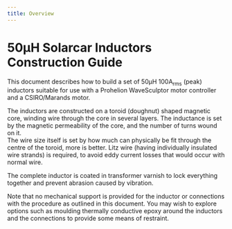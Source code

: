 ```yaml
---
title: Overview
---
```


# 50µH Solarcar Inductors Construction Guide

This document describes how to build a set of 50µH 100A<sub>rms</sub> (peak) inductors suitable for use with a Prohelion WaveSculptor motor controller and a CSIRO/Marands motor.

The inductors are constructed on a toroid (doughnut) shaped magnetic core, winding wire through the core in several layers.  The inductance is set by the magnetic permeability of the core, and the number of turns wound on it.  
The wire size itself is set by how much can physically be fit through the centre of the toroid, more is better.  Litz wire (having individually insulated wire strands) is required, to avoid eddy current losses that would occur with normal wire.  

The complete inductor is coated in transformer varnish to lock everything together and prevent abrasion caused by vibration.  

Note that no mechanical support is provided for the inductor or connections with the procedure as outlined in this document.  You may wish to explore options such as moulding thermally conductive epoxy around the inductors and the connections to provide some means of restraint.  

